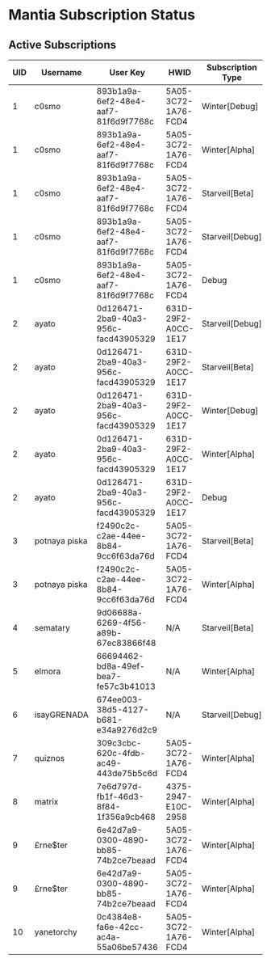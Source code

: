 # Mantia Subscription Status

## Active Subscriptions

| UID | Username | User Key | HWID | Subscription Type | Duration | Remaining Time |
|-----|----------|----------|------|------------------|----------|----------------|
| 1 | c0smo | 893b1a9a-6ef2-48e4-aaf7-81f6d9f7768c | 5A05-3C72-1A76-FCD4 | Winter[Debug] | Permanent | Permanent |
| 1 | c0smo | 893b1a9a-6ef2-48e4-aaf7-81f6d9f7768c | 5A05-3C72-1A76-FCD4 | Winter[Alpha] | Permanent | Permanent |
| 1 | c0smo | 893b1a9a-6ef2-48e4-aaf7-81f6d9f7768c | 5A05-3C72-1A76-FCD4 | Starveil[Beta] | Permanent | Permanent |
| 1 | c0smo | 893b1a9a-6ef2-48e4-aaf7-81f6d9f7768c | 5A05-3C72-1A76-FCD4 | Starveil[Debug] | Permanent | Permanent |
| 1 | c0smo | 893b1a9a-6ef2-48e4-aaf7-81f6d9f7768c | 5A05-3C72-1A76-FCD4 | Debug | Permanent | Permanent |
| 2 | ayato | 0d126471-2ba9-40a3-956c-facd43905329 | 631D-29F2-A0CC-1E17 | Starveil[Debug] | Permanent | Permanent |
| 2 | ayato | 0d126471-2ba9-40a3-956c-facd43905329 | 631D-29F2-A0CC-1E17 | Starveil[Beta] | Permanent | Permanent |
| 2 | ayato | 0d126471-2ba9-40a3-956c-facd43905329 | 631D-29F2-A0CC-1E17 | Winter[Debug] | Permanent | Permanent |
| 2 | ayato | 0d126471-2ba9-40a3-956c-facd43905329 | 631D-29F2-A0CC-1E17 | Winter[Alpha] | Permanent | Permanent |
| 2 | ayato | 0d126471-2ba9-40a3-956c-facd43905329 | 631D-29F2-A0CC-1E17 | Debug | Permanent | Permanent |
| 3 | potnaya piska | f2490c2c-c2ae-44ee-8b84-9cc6f63da76d | 5A05-3C72-1A76-FCD4 | Starveil[Beta] | 3 days | 2 days, 8 hours, 40 minutes |
| 3 | potnaya piska | f2490c2c-c2ae-44ee-8b84-9cc6f63da76d | 5A05-3C72-1A76-FCD4 | Winter[Alpha] | 3 days | 2 days, 9 hours, 28 minutes |
| 4 | sematary | 9d06688a-6269-4f56-a89b-67ec83866f48 | N/A | Starveil[Beta] | Permanent | Permanent |
| 5 | elmora | 66694462-bd8a-49ef-bea7-fe57c3b41013 | N/A | Winter[Alpha] | Permanent | Permanent |
| 6 | isayGRENADA | 674ee003-38d5-4127-b681-e34a9276d2c9 | N/A | Starveil[Debug] | Permanent | Permanent |
| 7 | quiznos | 309c3cbc-620c-4fdb-ac49-443de75b5c6d | 5A05-3C72-1A76-FCD4 | Winter[Alpha] | 5 days | 1 days, 14 hours, 22 minutes |
| 8 | matrix | 7e6d797d-fb1f-46d3-8f84-1f356a9cb468 | 4375-2947-E10C-2958 | Winter[Alpha] | 3 days | 15 hours, 18 minutes |
| 9 | £rne$ter | 6e42d7a9-0300-4890-bb85-74b2ce7beaad | 5A05-3C72-1A76-FCD4 | Winter[Alpha] | 7 days | 5 days, 9 hours, 5 minutes |
| 9 | £rne$ter | 6e42d7a9-0300-4890-bb85-74b2ce7beaad | 5A05-3C72-1A76-FCD4 | Winter[Alpha] | 3 days | 2 days, 9 hours, 27 minutes |
| 10 | yanetorchy | 0c4384e8-fa6e-42cc-ac4a-55a06be57436 | 5A05-3C72-1A76-FCD4 | Winter[Alpha] | Permanent | Permanent |
